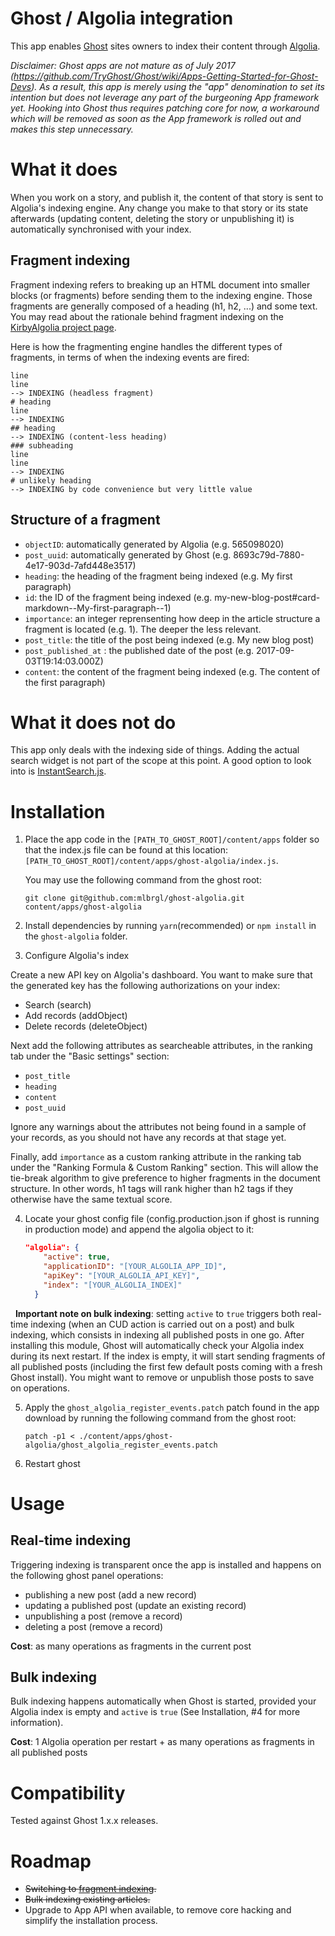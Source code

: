 # Ghost / Algolia integration

This app enables [Ghost](https://ghost.org) sites owners to index their content through [Algolia](https://www.algolia.com).

*Disclaimer: Ghost apps are not mature as of July 2017 (https://github.com/TryGhost/Ghost/wiki/Apps-Getting-Started-for-Ghost-Devs). As a result, this app is merely using the "app" denomination to set its intention but does not leverage any part of the burgeoning App framework yet. Hooking into Ghost thus requires patching core for now, a workaround which will be removed as soon as the App framework is rolled out and makes this step unnecessary.*

# What it does

When you work on a story, and publish it, the content of that story is sent to Algolia's indexing engine. Any change you make to that story or its state afterwards (updating content, deleting the story or unpublishing it) is automatically synchronised with your index.

## Fragment indexing

Fragment indexing refers to breaking up an HTML document into smaller blocks (or fragments) before sending them to the indexing engine. Those fragments are generally composed of a heading (h1, h2, ...) and some text. You may read about the rationale behind fragment indexing on the [KirbyAlgolia project page](https://github.com/mlbrgl/kirby-algolia#kirby--algolia-integration).

Here is how the fragmenting engine handles the different types of fragments, in terms of when the indexing events are fired:

```
line
line
--> INDEXING (headless fragment)
# heading
line
--> INDEXING
## heading
--> INDEXING (content-less heading)
### subheading
line
line
--> INDEXING
# unlikely heading
--> INDEXING by code convenience but very little value
```

## Structure of a fragment

- `objectID`: automatically generated by Algolia (e.g. 565098020)
- `post_uuid`: automatically generated by Ghost (e.g. 8693c79d-7880-4e17-903d-7afd448e3517)
- `heading`: the heading of the fragment being indexed (e.g. My first paragraph)
- `id`: the ID of the fragment being indexed (e.g. my-new-blog-post#card-markdown--My-first-paragraph--1)
- `importance`: an integer reprensenting how deep in the article structure a fragment is located (e.g. 1). The deeper the less relevant.
- `post_title`: the title of the post being indexed (e.g. My new blog post)
- `post_published_at` : the published date of the post (e.g. 2017-09-03T19:14:03.000Z)
- `content`: the content of the fragment being indexed (e.g. The content of the first paragraph)

# What it does not do

This app only deals with the indexing side of things. Adding the actual search widget is not part of the scope at this point. A good option to look into is [InstantSearch.js](https://community.algolia.com/instantsearch.js/v2/).

# Installation

1. Place the app code in the `[PATH_TO_GHOST_ROOT]/content/apps` folder so that the index.js file can be found at this location: `[PATH_TO_GHOST_ROOT]/content/apps/ghost-algolia/index.js`.

   You may use the following command from the ghost root:

   ```shell
   git clone git@github.com:mlbrgl/ghost-algolia.git content/apps/ghost-algolia
   ```

2. Install dependencies by running `yarn`(recommended) or `npm install` in the `ghost-algolia` folder.

3. Configure Algolia's index

Create a new API key on Algolia's dashboard. You want to make sure that the generated key has the following authorizations on your index:
- Search (search)
- Add records (addObject)
- Delete records (deleteObject)

Next add the following attributes as searcheable attributes, in the ranking tab under the "Basic settings" section:
- `post_title`
- `heading`
- `content`
- `post_uuid`

Ignore any warnings about the attributes not being found in a sample of your records, as you should not have any records at that stage yet.

Finally, add `importance` as a custom ranking attribute in the ranking tab under the "Ranking Formula & Custom Ranking" section. This will allow the tie-break algorithm to give preference to higher fragments in the document structure. In other words, h1 tags will rank higher than h2 tags if they otherwise have the same textual score.

4. Locate your ghost config file (config.production.json if ghost is running in production mode) and append the algolia object to it:

   ```json
   "algolia": {
       "active": true,
       "applicationID": "[YOUR_ALGOLIA_APP_ID]",
       "apiKey": "[YOUR_ALGOLIA_API_KEY]",
       "index": "[YOUR_ALGOLIA_INDEX]"
     }
   ```
   **Important note on bulk indexing**: setting `active` to `true` triggers both real-time indexing (when an CUD action is carried out on a post) and bulk indexing, which consists in indexing all published posts in one go. After installing this module, Ghost will automatically check your Algolia index during its next restart. If the index is empty, it will start sending fragments of all published posts (including the first few default posts coming with a fresh Ghost install). You might want to remove or unpublish those posts to save on operations.

5. Apply the `ghost_algolia_register_events.patch` patch found in the app download by running the following command from the ghost root:

   ```shell
   patch -p1 < ./content/apps/ghost-algolia/ghost_algolia_register_events.patch
   ```

6. Restart ghost


# Usage

## Real-time indexing

Triggering indexing is transparent once the app is installed and happens on the following ghost panel operations:

- publishing a new post (add a new record)
- updating a published post (update an existing record)
- unpublishing a post (remove a record)
- deleting a post (remove a record)

**Cost**: as many operations as fragments in the current post

## Bulk indexing

Bulk indexing happens automatically when Ghost is started, provided your Algolia index is empty and `active` is `true`  (See Installation, #4 for more information).

**Cost**: 1 Algolia operation per restart + as many operations as fragments in all published posts

# Compatibility

Tested against Ghost 1.x.x releases.

# Roadmap

- ~~Switching to [fragment indexing](https://github.com/mlbrgl/kirby-algolia#principle).~~
- ~~Bulk indexing existing articles.~~
- Upgrade to App API when available, to remove core hacking and simplify the installation process.
